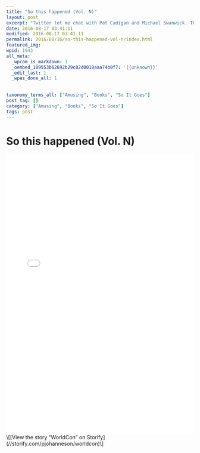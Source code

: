 ```yaml
---
title: "So this happened (Vol. N)"
layout: post
excerpt: "Twitter let me chat with Pat Cadigan and Michael Swanwick. Thanks, Internet!"
date: 2016-08-17 03:41:11
modified: 2016-08-17 03:41:11
permalink: 2016/08/16/so-this-happened-vol-n/index.html
featured_img: 
wpid: 1943
all_meta: 
  _wpcom_is_markdown: 1
  _oembed_189553b62692b29c02d0018aaa74b0f7: '{{unknown}}'
  _edit_last: 1
  _wpas_done_all: 1
  
  
taxonomy_terms_all: ["Amusing", "Books", "So It Goes"]
post_tag: []
category: ["Amusing", "Books", "So It Goes"]
tags: post
---
```


# So this happened (Vol. N)

<div class="storify"><iframe frameborder="no" height="750" loading="lazy" src="//storify.com/pjohanneson/worldcon/embed?header=false&border=false" width="100%"></iframe><script src="//storify.com/pjohanneson/worldcon.js?header=false&border=false"></script><noscript>\[[View the story “WorldCon” on Storify](//storify.com/pjohanneson/worldcon)\]</noscript></div>